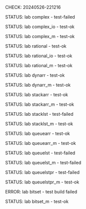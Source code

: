 CHECK: 20240526-221216
STATUS: lab complex - test-failed
STATUS: lab complex_io - test-ok
STATUS: lab complex_m - test-ok
STATUS: lab rational - test-ok
STATUS: lab rational_io - test-ok
STATUS: lab rational_m - test-ok
STATUS: lab dynarr - test-ok
STATUS: lab dynarr_m - test-ok
STATUS: lab stackarr - test-ok
STATUS: lab stackarr_m - test-ok
STATUS: lab stacklst - test-failed
STATUS: lab stacklst_m - test-ok
STATUS: lab queuearr - test-ok
STATUS: lab queuearr_m - test-ok
STATUS: lab queuelst - test-failed
STATUS: lab queuelst_m - test-failed
STATUS: lab queuelstpr - test-failed
STATUS: lab queuelstpr_m - test-ok
ERROR: lab bitset - test build failed
STATUS: lab bitset_m - test-ok
